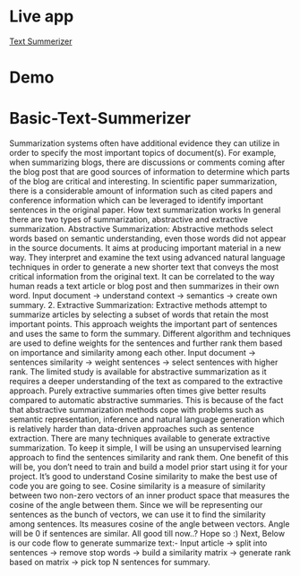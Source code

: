 # Live app
<a href="https://gmayuriiii-extractive-text-summerizer-app-l27mz6.streamlitapp.com/"> Text Summerizer </a>
# Demo
<a href=""></a>
# Basic-Text-Summerizer

Summarization systems often have additional evidence they can utilize in order to specify the most important topics of document(s). For example, when summarizing blogs, there are discussions or comments coming after the blog post that are good sources of information to determine which parts of the blog are critical and interesting. In scientific paper summarization, there is a considerable amount of information such as cited papers and conference information which can be leveraged to identify important sentences in the original paper. How text summarization works In general there are two types of summarization, abstractive and extractive summarization. Abstractive Summarization: Abstractive methods select words based on semantic understanding, even those words did not appear in the source documents. It aims at producing important material in a new way. They interpret and examine the text using advanced natural language techniques in order to generate a new shorter text that conveys the most critical information from the original text. It can be correlated to the way human reads a text article or blog post and then summarizes in their own word. Input document → understand context → semantics → create own summary. 2. Extractive Summarization: Extractive methods attempt to summarize articles by selecting a subset of words that retain the most important points. This approach weights the important part of sentences and uses the same to form the summary. Different algorithm and techniques are used to define weights for the sentences and further rank them based on importance and similarity among each other. Input document → sentences similarity → weight sentences → select sentences with higher rank. The limited study is available for abstractive summarization as it requires a deeper understanding of the text as compared to the extractive approach. Purely extractive summaries often times give better results compared to automatic abstractive summaries. This is because of the fact that abstractive summarization methods cope with problems such as semantic representation, inference and natural language generation which is relatively harder than data-driven approaches such as sentence extraction. There are many techniques available to generate extractive summarization. To keep it simple, I will be using an unsupervised learning approach to find the sentences similarity and rank them. One benefit of this will be, you don’t need to train and build a model prior start using it for your project. It’s good to understand Cosine similarity to make the best use of code you are going to see. Cosine similarity is a measure of similarity between two non-zero vectors of an inner product space that measures the cosine of the angle between them. Since we will be representing our sentences as the bunch of vectors, we can use it to find the similarity among sentences. Its measures cosine of the angle between vectors. Angle will be 0 if sentences are similar. All good till now..? Hope so :) Next, Below is our code flow to generate summarize text:- Input article → split into sentences → remove stop words → build a similarity matrix → generate rank based on matrix → pick top N sentences for summary.
